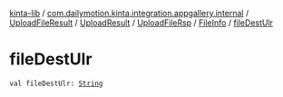 [kinta-lib](../../../../../index.md) / [com.dailymotion.kinta.integration.appgallery.internal](../../../../index.md) / [UploadFileResult](../../../index.md) / [UploadResult](../../index.md) / [UploadFileRsp](../index.md) / [FileInfo](index.md) / [fileDestUlr](./file-dest-ulr.md)

# fileDestUlr

`val fileDestUlr: `[`String`](https://kotlinlang.org/api/latest/jvm/stdlib/kotlin/-string/index.html)
